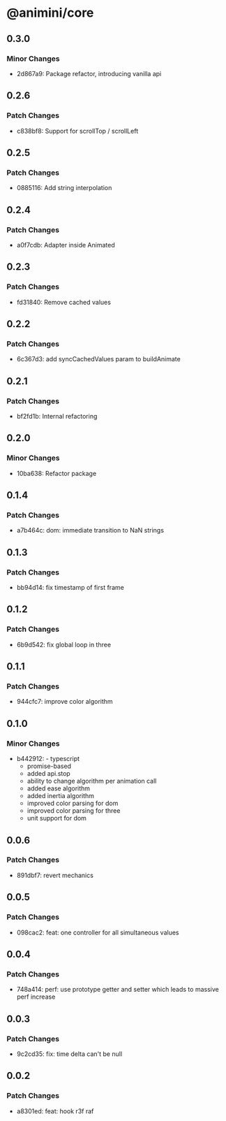 # @animini/core

## 0.3.0

### Minor Changes

- 2d867a9: Package refactor, introducing vanilla api

## 0.2.6

### Patch Changes

- c838bf8: Support for scrollTop / scrollLeft

## 0.2.5

### Patch Changes

- 0885116: Add string interpolation

## 0.2.4

### Patch Changes

- a0f7cdb: Adapter inside Animated

## 0.2.3

### Patch Changes

- fd31840: Remove cached values

## 0.2.2

### Patch Changes

- 6c367d3: add syncCachedValues param to buildAnimate

## 0.2.1

### Patch Changes

- bf2fd1b: Internal refactoring

## 0.2.0

### Minor Changes

- 10ba638: Refactor package

## 0.1.4

### Patch Changes

- a7b464c: dom: immediate transition to NaN strings

## 0.1.3

### Patch Changes

- bb94d14: fix timestamp of first frame

## 0.1.2

### Patch Changes

- 6b9d542: fix global loop in three

## 0.1.1

### Patch Changes

- 944cfc7: improve color algorithm

## 0.1.0

### Minor Changes

- b442912: - typescript
  - promise-based
  - added api.stop
  - ability to change algorithm per animation call
  - added ease algorithm
  - added inertia algorithm
  - improved color parsing for dom
  - improved color parsing for three
  - unit support for dom

## 0.0.6

### Patch Changes

- 891dbf7: revert mechanics

## 0.0.5

### Patch Changes

- 098cac2: feat: one controller for all simultaneous values

## 0.0.4

### Patch Changes

- 748a414: perf: use prototype getter and setter which leads to massive perf increase

## 0.0.3

### Patch Changes

- 9c2cd35: fix: time delta can't be null

## 0.0.2

### Patch Changes

- a8301ed: feat: hook r3f raf
